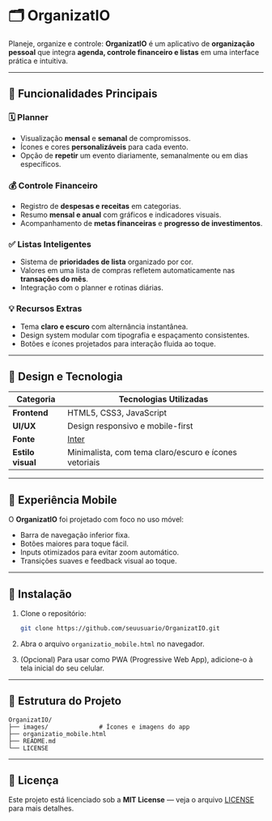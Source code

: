 # 🗂️ OrganizatIO

Planeje, organize e controle: **OrganizatIO** é um aplicativo de **organização pessoal** que integra **agenda, controle financeiro e listas** em uma interface prática e intuitiva. 

---

## 🌟 Funcionalidades Principais

### 🗓️ Planner
- Visualização **mensal** e **semanal** de compromissos.  
- Ícones e cores **personalizáveis** para cada evento.
- Opção de **repetir** um evento diariamente, semanalmente ou em dias específicos.  

### 💰 Controle Financeiro
- Registro de **despesas e receitas** em categorias.  
- Resumo **mensal e anual** com gráficos e indicadores visuais.  
- Acompanhamento de **metas financeiras** e **progresso de investimentos**.  

### ✅ Listas Inteligentes
- Sistema de **prioridades de lista** organizado por cor.  
- Valores em uma lista de compras refletem automaticamente nas **transações do mês**.  
- Integração com o planner e rotinas diárias.

### 💡 Recursos Extras
- Tema **claro e escuro** com alternância instantânea.  
- Design system modular com tipografia e espaçamento consistentes.  
- Botões e ícones projetados para interação fluida ao toque.

---

## 🎨 Design e Tecnologia

| Categoria | Tecnologias Utilizadas |
|------------|------------------------|
| **Frontend** | HTML5, CSS3, JavaScript |
| **UI/UX** | Design responsivo e mobile-first |
| **Fonte** | [Inter](https://fonts.google.com/specimen/Inter) |
| **Estilo visual** | Minimalista, com tema claro/escuro e ícones vetoriais |

---

## 📱 Experiência Mobile

O **OrganizatIO** foi projetado com foco no uso móvel:
- Barra de navegação inferior fixa.  
- Botões maiores para toque fácil.  
- Inputs otimizados para evitar zoom automático.  
- Transições suaves e feedback visual ao toque.

---

## 🚀 Instalação

1. Clone o repositório:  
   ```bash
   git clone https://github.com/seuusuario/OrganizatIO.git
   ```

2. Abra o arquivo `organizatio_mobile.html` no navegador.

3. (Opcional) Para usar como PWA (Progressive Web App), adicione-o à tela inicial do seu celular.

---

## 🧩 Estrutura do Projeto

```
OrganizatIO/
├── images/              # Ícones e imagens do app
├── organizatio_mobile.html
├── README.md
└── LICENSE
```

---

## 📜 Licença

Este projeto está licenciado sob a **MIT License** — veja o arquivo [LICENSE](LICENSE) para mais detalhes.
